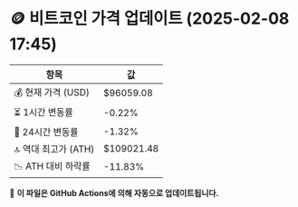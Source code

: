 # 🪙 비트코인 가격 업데이트 (2025-02-08 17:45)

| 항목                | 값 |
|--------------------|----------------|
| 💰 현재 가격 (USD) | $96059.08 |
| ⏳ 1시간 변동률    | -0.22% |
| 📆 24시간 변동률   | -1.32% |
| 🔝 역대 최고가 (ATH) | $109021.48 |
| 📉 ATH 대비 하락률 | -11.83% |

🔄 **이 파일은 GitHub Actions에 의해 자동으로 업데이트됩니다.**
